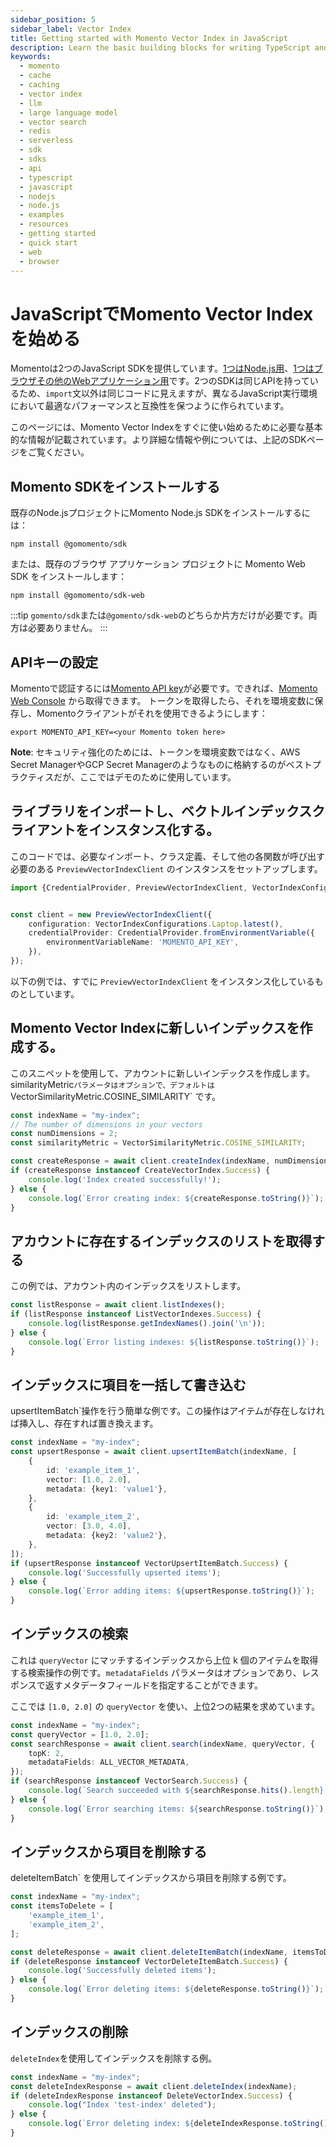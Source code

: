 ```yaml
---
sidebar_position: 5
sidebar_label: Vector Index
title: Getting started with Momento Vector Index in JavaScript
description: Learn the basic building blocks for writing TypeScript and JavaScript code to interact with Momento Vector Index.
keywords:
  - momento
  - cache
  - caching
  - vector index
  - llm
  - large language model
  - vector search
  - redis
  - serverless
  - sdk
  - sdks
  - api
  - typescript
  - javascript
  - nodejs
  - node.js
  - examples
  - resources
  - getting started
  - quick start
  - web
  - browser
---
```


# JavaScriptでMomento Vector Indexを始める

Momentoは2つのJavaScript SDKを提供しています。[1つはNode.js用](/sdks/nodejs)、[1つはブラウザその他のWebアプリケーション用](/sdks/web)です。2つのSDKは同じAPIを持っているため、`import`文以外は同じコードに見えますが、異なるJavaScript実行環境において最適なパフォーマンスと互換性を保つように作られています。

このページには、Momento Vector Indexをすぐに使い始めるために必要な基本的な情報が記載されています。より詳細な情報や例については、上記のSDKページをご覧ください。


## Momento SDKをインストールする

既存のNode.jsプロジェクトにMomento Node.js SDKをインストールするには：

```cli
npm install @gomomento/sdk
```

または、既存のブラウザ アプリケーション プロジェクトに Momento Web SDK をインストールします：

```cli
npm install @gomomento/sdk-web
```

:::tip
`gomento/sdk`または`@gomento/sdk-web`のどちらか片方だけが必要です。両方は必要ありません。
:::

## APIキーの設定

Momentoで認証するには[Momento API key](/cache/develop/authentication/api-keys)が必要です。できれば、[Momento Web Console](https://console.gomomento.com/caches) から取得できます。
トークンを取得したら、それを環境変数に保存し、Momentoクライアントがそれを使用できるようにします：


```
export MOMENTO_API_KEY=<your Momento token here>
```

**Note**: セキュリティ強化のためには、トークンを環境変数ではなく、AWS Secret ManagerやGCP Secret Managerのようなものに格納するのがベストプラクティスだが、ここではデモのために使用しています。

## ライブラリをインポートし、ベクトルインデックスクライアントをインスタンス化する。

このコードでは、必要なインポート、クラス定義、そして他の各関数が呼び出す必要のある `PreviewVectorIndexClient` のインスタンスをセットアップします。

```typescript
import {CredentialProvider, PreviewVectorIndexClient, VectorIndexConfigurations} from "@gomomento/sdk";


const client = new PreviewVectorIndexClient({
    configuration: VectorIndexConfigurations.Laptop.latest(),
    credentialProvider: CredentialProvider.fromEnvironmentVariable({
        environmentVariableName: 'MOMENTO_API_KEY',
    }),
});

```

以下の例では、すでに `PreviewVectorIndexClient` をインスタンス化しているものとしています。

## Momento Vector Indexに新しいインデックスを作成する。

このスニペットを使用して、アカウントに新しいインデックスを作成します。similarityMetric`パラメータはオプションで、デフォルトは `VectorSimilarityMetric.COSINE_SIMILARITY` です。

```typescript
const indexName = "my-index";
// The number of dimensions in your vectors
const numDimensions = 2;
const similarityMetric = VectorSimilarityMetric.COSINE_SIMILARITY;

const createResponse = await client.createIndex(indexName, numDimensions, similarityMetric);
if (createResponse instanceof CreateVectorIndex.Success) {
    console.log('Index created successfully!');
} else {
    console.log(`Error creating index: ${createResponse.toString()}`);
}
```

## アカウントに存在するインデックスのリストを取得する

この例では、アカウント内のインデックスをリストします。

```typescript
const listResponse = await client.listIndexes();
if (listResponse instanceof ListVectorIndexes.Success) {
    console.log(listResponse.getIndexNames().join('\n'));
} else {
    console.log(`Error listing indexes: ${listResponse.toString()}`);
}
```

## インデックスに項目を一括して書き込む

upsertItemBatch`操作を行う簡単な例です。この操作はアイテムが存在しなければ挿入し、存在すれば置き換えます。

```typescript
const indexName = "my-index";
const upsertResponse = await client.upsertItemBatch(indexName, [
    {
        id: 'example_item_1',
        vector: [1.0, 2.0],
        metadata: {key1: 'value1'},
    },
    {
        id: 'example_item_2',
        vector: [3.0, 4.0],
        metadata: {key2: 'value2'},
    },
]);
if (upsertResponse instanceof VectorUpsertItemBatch.Success) {
    console.log('Successfully upserted items');
} else {
    console.log(`Error adding items: ${upsertResponse.toString()}`);
}
```

## インデックスの検索

これは `queryVector` にマッチするインデックスから上位 k 個のアイテムを取得する検索操作の例です。`metadataFields` パラメータはオプションであり、レスポンスで返すメタデータフィールドを指定することができます。

ここでは `[1.0, 2.0]` の `queryVector` を使い、上位2つの結果を求めています。


```typescript
const indexName = "my-index";
const queryVector = [1.0, 2.0];
const searchResponse = await client.search(indexName, queryVector, {
    topK: 2,
    metadataFields: ALL_VECTOR_METADATA,
});
if (searchResponse instanceof VectorSearch.Success) {
    console.log(`Search succeeded with ${searchResponse.hits().length} results`);
} else {
    console.log(`Error searching items: ${searchResponse.toString()}`);
}
```

## インデックスから項目を削除する

deleteItemBatch` を使用してインデックスから項目を削除する例です。

```typescript
const indexName = "my-index";
const itemsToDelete = [
    'example_item_1',
    'example_item_2',
];

const deleteResponse = await client.deleteItemBatch(indexName, itemsToDelete);
if (deleteResponse instanceof VectorDeleteItemBatch.Success) {
    console.log('Successfully deleted items');
} else {
    console.log(`Error deleting items: ${deleteResponse.toString()}`);
}
```

## インデックスの削除

`deleteIndex`を使用してインデックスを削除する例。

```typescript
const indexName = "my-index";
const deleteIndexResponse = await client.deleteIndex(indexName);
if (deleteIndexResponse instanceof DeleteVectorIndex.Success) {
    console.log("Index 'test-index' deleted");
} else {
    console.log(`Error deleting index: ${deleteIndexResponse.toString()}`);
}
```
